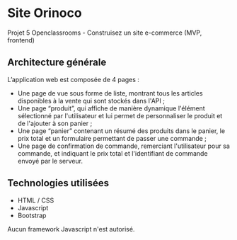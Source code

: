 <h1>Site Orinoco</h1>
<p>Projet 5 Openclassrooms - Construisez un site e-commerce (MVP, frontend)</p>

<h2>Architecture générale</h2>
<p>L’application web est composée de 4 pages :</p>
<ul>
    <li>Une page de vue sous forme de liste, montrant tous les articles disponibles à la vente qui sont stockés dans l'API ;</li>
    <li>Une page “produit”, qui affiche de manière dynamique l'élément sélectionné par l'utilisateur et lui permet de personnaliser le produit et de l'ajouter à son panier ;</li>
    <li>Une page “panier” contenant un résumé des produits dans le panier, le prix total et un formulaire permettant de passer une commande ;</li>
    <li>Une page de confirmation de commande, remerciant l'utilisateur pour sa commande, et indiquant le prix total et l'identifiant de commande envoyé par le serveur.</li>
</ul>

<h2>Technologies utilisées</h2>
<ul>
    <li>HTML / CSS</li>
    <li>Javascript</li>
    <li>Bootstrap</li>
</ul>
<p>Aucun framework Javascript n'est autorisé.</p>